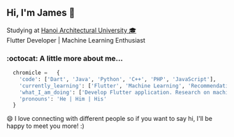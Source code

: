 <h2> Hi, I'm James 👋</h2>

<p>Studying at <a href="http://hau.edu.vn"> Hanoi Architectural University 🎓</a>
</br>Flutter Developer | Machine Learning Enthusiast</a>

### :octocat: A little more about me...  
```python
  chromicle =	{
    'code': ['Dart', 'Java', 'Python', 'C++', 'PHP', 'JavaScript'],
    'currently_learning': ['Flutter', 'Machine Learning', 'Recommendation System'],
    'what_I_am_doing': ['Develop Flutter application. Research on machine learning and recommendation systems'],
    'pronouns': 'He | Him | His'
  }
```
😄 I love connecting with different people so if you want to say hi, I'll be happy to meet you more!</b> :) 

